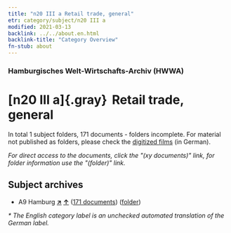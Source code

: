 ```yaml
---
title: "n20 III a Retail trade, general"
etr: category/subject/n20 III a
modified: 2021-03-13
backlink: ../../about.en.html
backlink-title: "Category Overview"
fn-stub: about
---
```


### Hamburgisches Welt-Wirtschafts-Archiv (HWWA)
# [n20 III a]{.gray}&#8201; Retail trade, general&#160; 





In total 1 subject folders, 171 documents - folders incomplete.
For material not published as folders, please check the [digitized films](/film/h1_sh) (in German).

_For direct access to the documents, click the "(xy documents)" link, for folder information use the "(folder)" link._

## Subject archives


- A9 Hamburg [**&nearr;**](../../../geo/i/140905/about.en.html "Hamburg (all folders)") [**&uarr;**](../../../geo/about.en.html#A9 "Country category system") (<a href="https://pm20.zbw.eu/dfgview/sh/140905,182106" title="about: Hamburg : Retail trade, general" target="_blank">171 documents</a>) ([folder](http://purl.org/pressemappe20/folder/sh/140905,182106))


_* The English category label is an unchecked automated translation of the German label._

